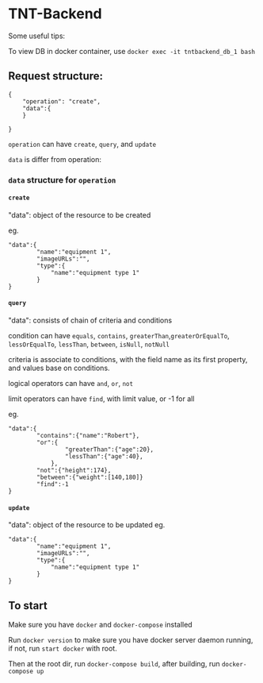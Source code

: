TNT-Backend
===

Some useful tips:

To view DB in docker container, use `docker exec -it tntbackend_db_1 bash`


## Request structure:

    {
        "operation": "create",
        "data":{
        }
    
    }

`operation` can have `create`, `query`, and `update`

`data` is differ from operation:

### `data` structure for `operation`

#### `create`
 "data": object of the resource to be created
 
 eg.
 
    "data":{
            "name":"equipment 1",
            "imageURLs":"",
            "type":{
                "name":"equipment type 1"
            }
    }
        
#### `query`
 "data": consists of chain of criteria and conditions
 
 condition can have `equals`, `contains`, `greaterThan`,`greaterOrEqualTo`, `lessOrEqualTo`, `lessThan`, `between`, `isNull`, `notNull`
 
 criteria is associate to conditions, with the field name as its first property, and values base on conditions.
 
 logical operators can have `and`, `or`, `not`
 
 limit operators can have `find`, with limit value, or -1 for all
 
 eg.
 
    "data":{
            "contains":{"name":"Robert"},
            "or":{
                    "greaterThan":{"age":20},
                    "lessThan":{"age":40},
                },
            "not":{"height":174},
            "between":{"weight":[140,180]}
            "find":-1
    }
 

#### `update`
 "data": object of the resource to be updated
 eg.
 
    "data":{
            "name":"equipment 1",
            "imageURLs":"",
            "type":{
                "name":"equipment type 1"
            }
    }

## To start

Make sure you have `docker` and `docker-compose` installed

Run `docker version` to make sure you have docker server daemon running, if not, run `start docker` with root.

Then at the root dir, run `docker-compose build`, after building, run `docker-compose up`